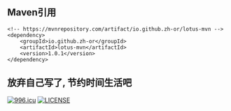 ## Maven引用
```
<!-- https://mvnrepository.com/artifact/io.github.zh-or/lotus-mvn -->
<dependency>
    <groupId>io.github.zh-or</groupId>
    <artifactId>lotus-mvn</artifactId>
    <version>1.0.1</version>
</dependency>

```
## 放弃自己写了, 节约时间生活吧


[![996.icu](https://img.shields.io/badge/link-996.icu-red.svg)](https://996.icu)
[![LICENSE](https://img.shields.io/badge/license-Anti%20996-blue.svg)](https://github.com/996icu/996.ICU/blob/master/LICENSE)


